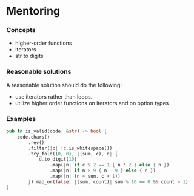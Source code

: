 # Mentoring

### Concepts

- higher-order functions
- iterators
- str to digits

### Reasonable solutions

A reasonable solution should do the following:

- use iterators rather than loops.
- utilize higher order functions on iterators and on option types

### Examples

```rust
pub fn is_valid(code: &str) -> bool {
    code.chars()
        .rev()
        .filter(|c| !c.is_whitespace())
        .try_fold((0, 0), |(sum, c), d| {
            d.to_digit(10)
                .map(|n| if c % 2 == 1 { n * 2 } else { n })
                .map(|n| if n > 9 { n - 9 } else { n })
                .map(|n| (n + sum, c + 1))
        }).map_or(false, |(sum, count)| sum % 10 == 0 && count > 1)
}
```
